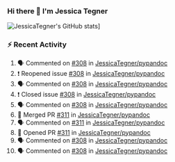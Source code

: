### Hi there 👋 I'm Jessica Tegner

![JessicaTegner's GitHub stats](https://github-readme-stats.vercel.app/api?username=jessicategner)]


### :zap: Recent Activity

<!--START_SECTION:activity-->
1. 🗣 Commented on [#308](https://github.com/JessicaTegner/pypandoc/issues/308) in [JessicaTegner/pypandoc](https://github.com/JessicaTegner/pypandoc)
2. ❗️ Reopened issue [#308](https://github.com/JessicaTegner/pypandoc/issues/308) in [JessicaTegner/pypandoc](https://github.com/JessicaTegner/pypandoc)
3. 🗣 Commented on [#308](https://github.com/JessicaTegner/pypandoc/issues/308) in [JessicaTegner/pypandoc](https://github.com/JessicaTegner/pypandoc)
4. ❗️ Closed issue [#308](https://github.com/JessicaTegner/pypandoc/issues/308) in [JessicaTegner/pypandoc](https://github.com/JessicaTegner/pypandoc)
5. 🗣 Commented on [#308](https://github.com/JessicaTegner/pypandoc/issues/308) in [JessicaTegner/pypandoc](https://github.com/JessicaTegner/pypandoc)
6. 🎉 Merged PR [#311](https://github.com/JessicaTegner/pypandoc/pull/311) in [JessicaTegner/pypandoc](https://github.com/JessicaTegner/pypandoc)
7. 🗣 Commented on [#311](https://github.com/JessicaTegner/pypandoc/issues/311) in [JessicaTegner/pypandoc](https://github.com/JessicaTegner/pypandoc)
8. 💪 Opened PR [#311](https://github.com/JessicaTegner/pypandoc/pull/311) in [JessicaTegner/pypandoc](https://github.com/JessicaTegner/pypandoc)
9. 🗣 Commented on [#308](https://github.com/JessicaTegner/pypandoc/issues/308) in [JessicaTegner/pypandoc](https://github.com/JessicaTegner/pypandoc)
10. 🗣 Commented on [#308](https://github.com/JessicaTegner/pypandoc/issues/308) in [JessicaTegner/pypandoc](https://github.com/JessicaTegner/pypandoc)
<!--END_SECTION:activity-->

